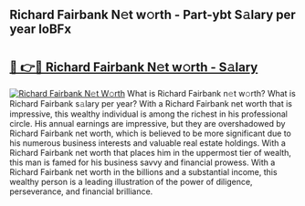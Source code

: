 ## Richard Fairbank N𝚎t w𝚘rth - Part-ybt S𝚊lary per year IoBFx

# <h2><a href="http://gc3dppd.nevu.top/?p=Richard+Fairbank">🔗 👉🔴 Richard Fairbank N𝚎t w𝚘rth - S𝚊lary</a></h2>

[![Richard Fairbank N𝚎t W𝚘rth](https://i.imgur.com/Oavwk0R.jpeg)](http://gc3dppd.nevu.top/?p=Richard+Fairbank)
What is Richard Fairbank n𝚎t w𝚘rth? What is Richard Fairbank s𝚊lary per year?
With a Richard Fairbank net worth that is impressive, this wealthy individual is among the richest in his professional circle. His annual earnings are impressive, but they are overshadowed by Richard Fairbank net worth, which is believed to be more significant due to his numerous business interests and valuable real estate holdings. With a Richard Fairbank net worth that places him in the uppermost tier of wealth, this man is famed for his business savvy and financial prowess. With a Richard Fairbank net worth in the billions and a substantial income, this wealthy person is a leading illustration of the power of diligence, perseverance, and financial brilliance.
